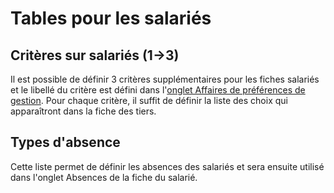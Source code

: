 # Tables pour les salariés

## Critères sur salariés (1->3)


Il est possible de définir 3 critères supplémentaires pour les fiches 
 salariés et le libellé du critère est défini dans l'[onglet 
 Affaires de préférences de gestion](../../PreferencesGestion/2-5/OngletAffaires.md). Pour chaque critère, il suffit 
 de définir la liste des choix qui apparaîtront dans la fiche des tiers.


## Types d'absence


Cette liste permet de définir les absences des salariés et sera ensuite 
 utilisé dans l'onglet Absences de la fiche du salarié.


 


